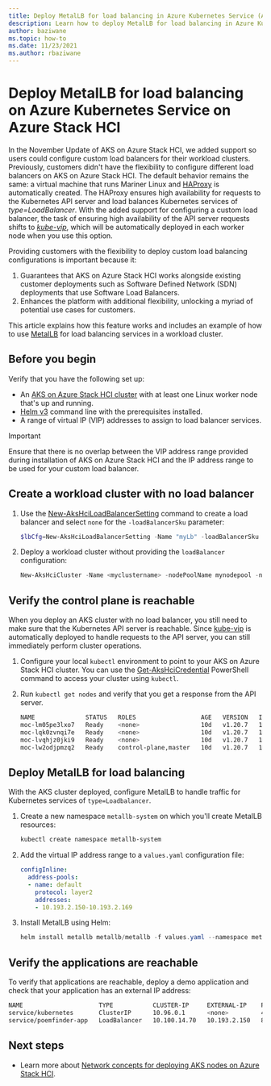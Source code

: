 ```yaml
---
title: Deploy MetalLB for load balancing in Azure Kubernetes Service (AKS) on Azure Stack HCI
description: Learn how to deploy MetalLB for load balancing in Azure Kubernetes Service (AKS) on Azure Stack HCI.
author: baziwane
ms.topic: how-to
ms.date: 11/23/2021
ms.author: rbaziwane
---
```


# Deploy MetalLB for load balancing on Azure Kubernetes Service on Azure Stack HCI

In the November Update of AKS on Azure Stack HCI, we added support so users could configure custom load balancers for their workload clusters. Previously, customers didn't have the flexibility to configure different load balancers on AKS on Azure Stack HCI. The default behavior remains the same: a virtual machine that runs Mariner Linux and [HAProxy](http://www.haproxy.org/) is automatically created. The HAProxy ensures high availability for requests to the Kubernetes API server and load balances Kubernetes services of *type=LoadBalancer*. With the added support for configuring a custom load balancer, the task of ensuring high availability of the API server requests shifts to [*kube-vip*](https://kube-vip.io/), which will be automatically deployed in each worker node when you use this option. 

Providing customers with the flexibility to deploy custom load balancing configurations is important because it: 

1. Guarantees that AKS on Azure Stack HCI works alongside existing customer deployments such as Software Defined Network (SDN) deployments that use Software Load Balancers.
2. Enhances the platform with additional flexibility, unlocking a myriad of potential use cases for customers.

This article explains how this feature works and includes an example of how to use [MetalLB](https://metallb.org/) for load balancing services in a workload cluster.

## Before you begin

Verify that you have the following set up:

- An [AKS on Azure Stack HCI cluster](setup.md) with at least one Linux worker node that's up and running.
- [Helm v3](https://helm.sh/docs/intro/install/) command line with the prerequisites installed.
- A range of virtual IP (VIP) addresses to assign to load balancer services.

> [!IMPORTANT]
> Ensure that there is no overlap between the VIP address range provided during installation of AKS on Azure Stack HCI and the IP address range to be used for your custom load balancer.

## Create a workload cluster with no load balancer

1. Use the [New-AksHciLoadBalancerSetting](./reference/ps/new-akshciloadbalancersetting.md) command to create a load balancer and select `none` for the `-loadBalancerSku` parameter: 

   ```powershell
   $lbCfg=New-AksHciLoadBalancerSetting -Name "myLb" -loadBalancerSku "none" 
   ```

2. Deploy a workload cluster without providing the `loadBalancer` configuration: 

   ```powershell
   New-AksHciCluster -Name <myclustername> -nodePoolName mynodepool -nodeCount 2 -OSType linux -nodeVmSize Standard_A4_v2 -loadBalancerSettings $lbCfg 
   ```

## Verify the control plane is reachable

When you deploy an AKS cluster with no load balancer, you still need to make sure that the Kubernetes API server is reachable. Since [kube-vip](https://kube-vip.io/) is automatically deployed to handle requests to the API server, you can still immediately perform cluster operations. 

1. Configure your local `kubectl` environment to point to your AKS on Azure Stack HCI cluster. You can use the [Get-AksHciCredential](./reference/ps/get-akshcicredential.md) PowerShell command to access your cluster using `kubectl`.

2. Run `kubectl get nodes` and verify that you get a response from the API server.

   ```bash
   NAME              STATUS   ROLES                  AGE   VERSION   INTERNAL-IP    EXTERNAL-IP   OS-IMAGE            KERNEL-VERSION    CONTAINER-RUNTIME
   moc-lm05pe3lxo7   Ready    <none>                 10d   v1.20.7   10.193.2.137   <none>        CBL-Mariner/Linux   5.10.74.1-1.cm1   containerd://1.4.4
   moc-lqk0zvnqi7e   Ready    <none>                 10d   v1.20.7   10.193.2.138   <none>        CBL-Mariner/Linux   5.10.74.1-1.cm1   containerd://1.4.4
   moc-lvqhjz0jki9   Ready    <none>                 10d   v1.20.7   10.193.2.139   <none>        CBL-Mariner/Linux   5.10.74.1-1.cm1   containerd://1.4.4
   moc-lw2odjpmzq2   Ready    control-plane,master   10d   v1.20.7   10.193.2.135   <none>        CBL-Mariner/Linux   5.10.74.1-1.cm1   containerd://1.4.4
   ```

## Deploy MetalLB for load balancing

With the AKS cluster deployed, configure MetalLB to handle traffic for Kubernetes services of `type=Loadbalancer`.

1. Create a new namespace `metallb-system` on which you'll create MetalLB resources:

   ```powershell
   kubectl create namespace metallb-system
   ```

2. Add the virtual IP address range to a `values.yaml` configuration file:

   ```yaml
   configInline:
     address-pools:
     - name: default
       protocol: layer2
       addresses:
       - 10.193.2.150-10.193.2.169
   ```

3. Install MetalLB using Helm:

   ```powershell
   helm install metallb metallb/metallb -f values.yaml --namespace metallb-system
   ```

## Verify the applications are reachable

To verify that applications are reachable, deploy a demo application and check that your application has an external IP address:

```bash
NAME                     TYPE           CLUSTER-IP     EXTERNAL-IP    PORT(S)        AGE
service/kubernetes       ClusterIP      10.96.0.1      <none>         443/TCP        10d
service/poemfinder-app   LoadBalancer   10.100.14.70   10.193.2.150   80:32737/TCP   43s
```

## Next steps

- Learn more about [Network concepts for deploying AKS nodes on Azure Stack HCI](./concepts-node-networking.md).